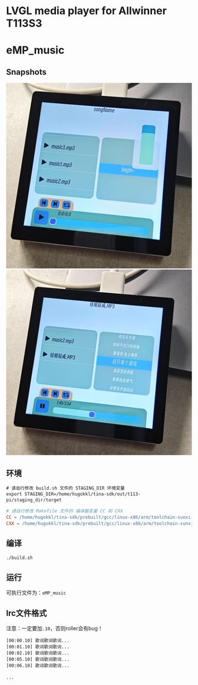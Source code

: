 # LVGL media player for Allwinner T113S3

# eMP_music

## Snapshots

![](./pictures/image-1.jpg)
![](./pictures/image-2.jpg)

## 环境

```shell
# 请自行修改 build.sh 文件的 STAGING_DIR 环境变量
export STAGING_DIR=/home/hugokkl/tina-sdk/out/t113-pi/staging_dir/target
```

```makefile
# 请自行修改 Makefile 文件的 编译器变量 CC 和 CXX
CC = /home/hugokkl/tina-sdk/prebuilt/gcc/linux-x86/arm/toolchain-sunxi-musl/toolchain/bin/arm-openwrt-linux-gcc
CXX = /home/hugokkl/tina-sdk/prebuilt/gcc/linux-x86/arm/toolchain-sunxi-musl/toolchain/bin/arm-openwrt-linux-g++
```

## 编译

```shell
./build.sh
```

## 运行

可执行文件为：`eMP_music`

## lrc文件格式

注意：一定要加`.10`，否则roller会有bug！

```lrc
[00:00.10] 歌词歌词歌词...
[00:01.10] 歌词歌词歌词...
[00:02.10] 歌词歌词歌词...
[00:05.10] 歌词歌词歌词...
[00:06.10] 歌词歌词歌词...

...

```


